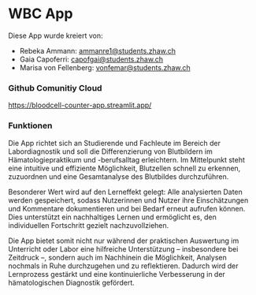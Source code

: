 # WBC App
Diese App wurde kreiert von: 
- Rebeka Ammann: ammanre1@students.zhaw.ch
- Gaia Capoferri: capofgai@students.zhaw.ch
- Marisa von Fellenberg: vonfemar@students.zhaw.ch

### Github Comunitiy Cloud
https://bloodcell-counter-app.streamlit.app/

### Funktionen
Die App richtet sich an Studierende und Fachleute im Bereich der Labordiagnostik und soll die Differenzierung von Blutbildern im Hämatologiepraktikum und -berufsalltag erleichtern. Im Mittelpunkt steht eine intuitive und effiziente Möglichkeit, Blutzellen schnell zu erkennen, zuzuordnen und eine Gesamtanalyse des Blutbildes durchzuführen.

Besonderer Wert wird auf den Lerneffekt gelegt: Alle analysierten Daten werden gespeichert, sodass Nutzerinnen und Nutzer ihre Einschätzungen und Kommentare dokumentieren und bei Bedarf erneut aufrufen können. Dies unterstützt ein nachhaltiges Lernen und ermöglicht es, den individuellen Fortschritt gezielt nachzuvollziehen.

Die App bietet somit nicht nur während der praktischen Auswertung im Unterricht oder Labor eine hilfreiche Unterstützung – insbesondere bei Zeitdruck –, sondern auch im Nachhinein die Möglichkeit, Analysen nochmals in Ruhe durchzugehen und zu reflektieren. Dadurch wird der Lernprozess gestärkt und eine kontinuierliche Verbesserung in der hämatologischen Diagnostik gefördert.